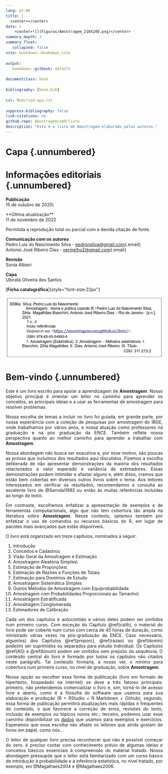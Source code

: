 ```yaml
---
lang: pt-BR
title: |
  <center></center>
date: |
    <center>![](Figuras/Amostragem_210X240.png)</center>
summary_depth: 3
summary_float:
   collapsed: false
site: bookdown::bookdown_site

output:
   bookdown::gitbook: default

documentclass: book                   

bibliography: [book.bib]

csl: Modified-apa.csl

suppress-bibliography: false
link-citations: no
github-repo: AmostragemcomR/livro
description: "Este é o livro de Amostragem elaborado pelos autores."
---
```


# Capa {.unnumbered}

# Informações editoriais {.unnumbered}

<div style="font-style:normal">

<left> **Publicação** <br> 15 de outubro de 2020\
<p>**Última atualização** <br> 11 de novembro de 2022

Permitida a reprodução total ou parcial com a devida citação de fonte.

**Comunicação com os autores**\
Pedro Luis do Nascimento Silva - [pedronsilva\@gmail.com](mailto:pedronsilva@gmail.com){.email} <br> Antonio José Ribeiro Dias - [vermelho2\@gmail.com](mailto:vermelho2@gmail.com){.email}

**Revisão**\
Sonia Albieri

**Capa**\
Ubiratã Oliveira dos Santos

[**Ficha catalográfica**]{style="font-size:22px"} </left>

![](Figuras/Ficha_Catal.jpg)

</center>

# Bem-vindo {.unnumbered}

<div style="text-align: justify">

Este é um livro escrito para apoiar a aprendizagem de **Amostragem**. Nosso objetivo principal é orientar um leitor no caminho para aprender os conceitos, as principais ideias e a usar as ferramentas de amostragem para resolver problemas.

Nossa escolha de temas a incluir no livro foi guiada, em grande parte, por nossa experiência com a coleção de pesquisas por amostragem do IBGE, onde trabalhamos por vários anos, e nossa atuação como professores na graduação e na pós graduação da ENCE. Também reflete nossa perspectiva quanto ao melhor caminho para aprender a trabalhar com **Amostragem**.

Nossa abordagem não busca ser exaustiva e, por esse motivo, são poucas as provas que incluímos dos resultados aqui discutidos. Fizemos a escolha deliberada de não apresentar demonstrações da maioria dos resultados relacionados a valor esperado e variância de estimadores. Essas demonstrações podem intimidar e afastar alguns e, além disso, cremos que estão bem cobertas em diversos outros livros sobre o tema. Aos leitores interessados em verificar os resultados, recomendamos a consulta ao excelente livro de @Sarndal1992 ou então às muitas referências incluídas ao longo do texto.

Em contraste, escolhemos enfatizar a apresentação de exemplos e de ferramentas computacionais, algo que não tem cobertura tão ampla na literatura sobre **Amostragem**. Nesse contexto, optamos também por enfatizar o uso de comandos ou recursos básicos do R, em lugar de pacotes mais avançados que estão disponíveis.

O livro está organizado em treze capítulos, nominados a seguir:

1)  Introdução
2)  Conceitos e Cadastros
3)  Visão Geral da Amostragem e Estimação
4)  Amostragem Aleatória Simples\
5)  Estimação de Proporções\
6)  Estimação de Razões e Funções de Totais
7)  Estimação para Domínios de Estudo
8)  Amostragem Sistemática Simples
9)  Outros Métodos de Amostragem com Equiprobabilidade
10) Amostragem com Probabilidades Proporcionais ao Tamanho\
11) Amostragem Estratificada
12) Amostragem Conglomerada
13) Estimadores de Calibração

Cada um dos capítulos é autocontido e vários deles podem ser omitidos num primeiro curso. Com exceção do Capítulo \@ref(calib), o material do livro pode ser coberto num curso com cerca de 45 horas de duração, como ministrado várias vezes na pós-graduação da ENCE. Caso necessário, algum(ns) dos Capítulos \@ref(proporc), \@ref(razao) ou \@ref(domin) pode(m) ser suprimidos ou separados para estudo individual. Os Capítulos \@ref(AS) e \@ref(binom) podem ser omitidos sem prejuízo da sequência. O conteúdo central do livro é formado por todos os capítulos não citados neste parágrafo. Tal conteúdo formaria, a nosso ver, o mínimo para cobertura num primeiro curso, no nível de graduação, sobre **Amostragem**.

Nossa opção ao escolher essa forma de publicação (livro em formato de hipertexto, hospedado na internet) se deve a três fatores principais: primeiro, não pretendemos comercializar o livro e, sim, torná-lo de acesso livre e aberto, como é a filosofia do software que usamos para sua elaboração e produção (R + RStudio + R Markdown + Github); segundo, essa forma de publicação permitirá atualizações mais rápidas e frequentes do conteúdo, o que favorece a correção de erros, revisões do texto, inclusão de exemplos ou tópicos novos etc.; terceiro, podemos usar esse caminho disponibilizar os [dados](arquivos-de-dados-usados-no-livro.html) que usamos para exemplos e exercícios. Esperamos que essa escolha não afaste os leitores que ainda gostam de livros em papel, como nós...

O leitor de qualquer livro precisa reconhecer que não é possível começar do zero: é preciso contar com conhecimento prévio de algumas ideias e conceitos básicos essenciais à compreensão do material tratado. Nossa abordagem pressupõe que o leitor está familiarizado com um curso básico de introdução à probabilidade e à inferência estatística, no nível tratado, por exemplo, em @Magalhaes2004 e @Magalhaes2006.
